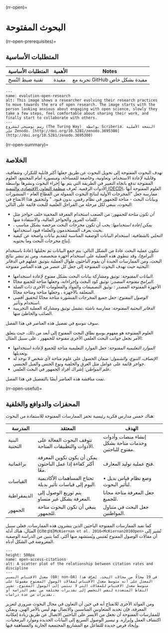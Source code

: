 (rr-open)=
# البحوث المفتوحة

(rr-open-prerequisites)=
## المتطلبات الأساسية

| المتطلبات الأساسية | الأهمية | Notes                          |
| ------------------ | ------- | ------------------------------ |
|   تقنية ضبط النُسخ    | مفيدة   | تجربة مع GitHub مفيدة بشكل خاص |


```{figure} ../figures/evolution-open-research.jpg
---
name: evolution-open-research
alt: This image shows a researcher evolving their research practices to move towards the era of open research. The image starts with the person looking anxious about engaging with open science, slowly they take a few steps, feel comfortable about sharing their work, and finally start to collaborate with others.
---
رسم توضيحي لمشروع (The Turing Way)  بواسطة Scriberia. النسخة الأصلية على Zenodo، [http://doi.org/10.5281/zenodo.3695300](http://doi.org/10.5281/zenodo.3695300)
```

(rr-open-summary)=
## الخلاصة

تهدف البحوث المفتوحة إلى تحويل البحوث عن طريق جعلها أكثر قابلية للتكرار، وشفافية، وقابلية لإعادة الاستخدام، وتعاونية، وخاضعة للمساءلة، وميسورة أمام المجتمع، العلوم المفتوحة تدفع باتجاه التغيير في الطريقة التي يتم بها إجراء البحوث ونشرها بواسطة الأدوات الرقمية. تُعرِف [ منظمة التعاون الاقتصادي والتنمية (OECD)](https://www.fct.pt/dsi/docs/Making_Open_Science_a_Reality.pdf "Making Open Science a Reality, OECD Science, Technology and Industry Policy Papers No. 25")، العلوم المفتوحة أنها ممارسة جعل "المخرجات الأولية لنتائج البحوث الممولة من القطاع العام - المنشورات وبيانات البحث - متاحة للجمهور في نظام رقمي، بدون قيود. " ولتحقيق هذا الانفتاح في البحوث، ينبغي لكل مرحلة من المراحل العلمية للبحث قائمة على التالي:

- _أن تكون متاحة للجمهور_: من الصعب استخدام المعرفة المخفية خلف حواجز مثل كلمات المرور والحواجز  المالية، والاستفادة منها.
- _يمكن إعادة استخدامها_: يجب أن تكون مخرجات البحث مرخصة بشكل مناسب ، بحيث يعرف المستخدمون والعلماء قيود استخدامها.
- _التحلي بالشفافية_: استخدام البيانات الوصفية المناسبة لتقديم بيانات واضحة عن كيفية إنتاج مخرجات البحث وما يحتويه.


تتكون عملية البحث عادةً من الشكل التالي: يتم جمع البيانات ثم تحليلها (عادةً باستخدام البرامج)، وقد تنطوي هذه العملية على استخدام أجهزة متخصصة، ومن ثم تنشر نتائج البحث، ومن الممارسات الجيدة أن يقوم الباحثون طوال العملية بتوثيق عملهم في الدفاتر البحثية حيث تهدف البحوث المفتوحة إلى جعل كل عنصر من هذه العناصر مفتوحة:

- _البيانات المفتوحة_: توثيق ومشاركة بيانات البحث بشكل مفتوح لإعادة استخدامها.
- _البرامج مفتوحة المصدر_: توثيق كود البحث وإجراءاته، وجعلها متاحة للجميع مجانًا.
- الأجهزة المفتوحة المصدر : توثيق التصميمات والمواد والمعلومات الأخرى ذات الصلة المتعلقة بالأجهزة ، وجعلها متاحة ومتاحة مجانًا.
- _الوصول المفتوح_: جعل جميع المخرجات المنشورة متاحة مجانًا لتحقيق أقصى استخدام وتأثير.
- _الدفاتر البحثية المفتوحة_: ممارسة ناشئة ،تشمل توثيق ومشاركة العملية التجريبية الصائب والخاطئ منها.

سوف نتوسع في تفصيل هذه العناصر في هذا الفصل.

العلوم المفتوحة هو مفهوم يوسع نطاق البحث المفتوح إلى أبعد من ذلك، حيث يتعلق الأمر بجعل جوانب البحث العلمي الأخرى مفتوحة للجمهور ، على سبيل المثال:

- _الموارد التعليمية المفتوحة_: جعل الموارد التعليمية متاحة للجميع لإعادة استخدامها وتعديلها.
- _الإنصاف، التنوع، والشمول_: ضمان الحصول على علوم متاحة لأي شخص لا توجد له حواجز قائمة على عوامل مثل العرق والخلفية ونوع الجنس والميل الجنسي.
- _علم المواطن_: إشراك أفراد الجمهور في البحث العلمي.

تمت مناقشة هذه العناصر أيضًا بالتفصيل في هذا الفصل.

(rr-open-useful)=
## المحفزات والدوافع والخلفية

هناك خمس مدارس فكرية رئيسية تحفز الممارسات المفتوحة للاستفادة من البحوث:

| المدرسة        | المعتقد                                                      | الهدف                                                |
| -------------- | ------------------------------------------------------------ | ---------------------------------------------------- |
| البنية التحتية | تتوقف البحوث الفعالة على الأدوات والتطبيقات المتاحة.        | إنشاء منصات وأدوات وخدمات متاحة بشكل مفتوح للباحثين. |
| براغماتية      | يمكن أن يكون تكوين المعرفة أكثر كفاءة إذا عمل الباحثون معًا. | فتح عملية توليد المعارف.                             |
| القياسات       | تحتاج المساهمات الأكاديمية اليوم إلى قياسات تأثير بديلة.     | • وضع نظام قياس بديل لتأثير البحوث.                  |
| الديمقراطية    | يتم توزيع الوصول إلى المعرفة بشكل غير متساو.                 | جعل المعرفة متاحة مجانا للجميع.                      |
| الجمهور        | ينبغي أن تكون البحوث متاحة للجمهور.                          | جعل البحث في متناول المواطنين.                       |

كما تفيد الممارسات المفتوحة الباحثين الذين ينشرون هذه الممارسات. فعلى سبيل المثال، هناك أدلة {cite:ps}`McKiernan et al. 2016<McKiernan2016Open>` تُشير إلى أن مقالات الوصول المفتوح تُقتبس ويُستشهد منها أكثر، كما يتبين من الدراسة الوصفية المعروضة في الشكل أدناه.

```{figure} ../figures/open-access-citations.jpg
---
height: 500px
name: open-access-citations
alt: A scatter plot of the relationship between citation rates and discipline
---
معدل الاقتباس النسبي (OA: non-OA) في 19 مجالًا من مجالات البحث. يُعرَّف هذا المعدل على أنه متوسط ​​معدل الاقتباس لمقالات الوصول المفتوح مقسومًا على متوسط ​​معدل الاقتباس للمقالات التي لا تنتمي إلى الوصول المفتوح. تشير النقاط المتعددة لنفس التخصص إلى تقديرات مختلفة من نفس الدراسة أو تقديرات من عدة دراسات.
```

ومن الفوائد الأخرى للانفتاح أنه في حين أن التعاون في مجال البحوث ضروري لتعزيز المعرفة، فإن تحديد المتعاونين المناسبين والاتصال بهم ليس بالأمر الهين. ويمكن للممارسات المفتوحة أن تجعل من الأيسر على الباحثين الاتصال عن طريق زيادة إمكانية اكتشاف العمل وإبرازه. و تيسير الوصول السريع إلى البيانات الجديدة وموارد البرمجيات، وإيجاد فرص جديدة للتفاعل مع المشاريع المجتمعية الجارية والمساهمة فيها.
